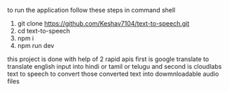 to run the application follow these steps in command shell
1. git clone https://github.com/Keshav7104/text-to-speech.git
2. cd text-to-speech
3. npm i
4. npm run dev


this project is done with help of 2 rapid apis
first is google translate to translate english input into hindi or tamil or telugu
and second is cloudlabs text to speech to convert those converted text into dowmnloadable audio files